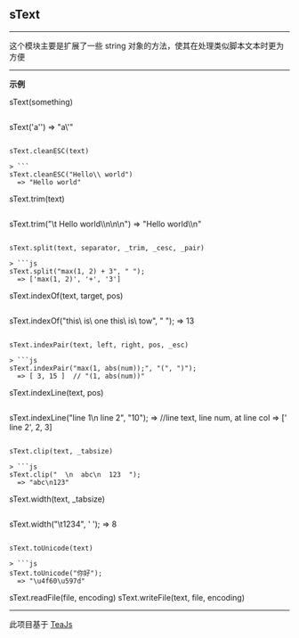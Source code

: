 ## sText

----

 这个模块主要是扩展了一些 string 对象的方法，使其在处理类似脚本文本时更为方便

----

**示例**

sText(something)

> ```
sText('a\'')
  => "a\\'"	
```

sText.cleanESC(text)

> ```
sText.cleanESC("Hello\\ world")
  => "Hello world"
```

sText.trim(text)

> ```
sText.trim("\t Hello world\\\n\n\n")
  => "Hello world\\\n"
```

sText.split(text, separator, _trim, _cesc, _pair)

> ```js
sText.split("max(1, 2) + 3", " ");
  => ['max(1, 2)', '+', '3'] 
```

sText.indexOf(text, target, pos)

> ```js
sText.indexOf("this\\ is\\ one this\\ is\\ tow", " ");
  => 13
```

sText.indexPair(text, left, right, pos, _esc)

> ```js
sText.indexPair("max(1, abs(num));", "(", ")");
  => [ 3, 15 ]  // "(1, abs(num))"
```

sText.indexLine(text, pos)

> ```js
sText.indexLine("line 1\n line 2", "10");
  => //line text, line num, at line col
  => [' line 2', 2, 3] 
```

sText.clip(text, _tabsize)

> ```js
sText.clip("  \n  abc\n  123  ");
  => "abc\n123" 
```

sText.width(text, _tabsize)

> ```js
sText.width("\t1234", '    ');
  => 8
```

sText.toUnicode(text)

> ```js
sText.toUnicode("你好");
  => "\u4f60\u597d" 
```

sText.readFile(file, encoding)
sText.writeFile(text, file, encoding)

----
此项目基于 [TeaJs](https://github.com/wl879/TeaJS.git)